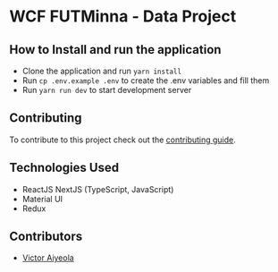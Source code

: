 # WCF FUTMinna - Data Project

## How to Install and run the application

- Clone the application and run `yarn install`
- Run `cp .env.example .env` to create the .env variables and fill them
- Run `yarn run dev` to start development server

## Contributing

To contribute to this project check out the [contributing guide](/CONTRIBUTING.md).

## Technologies Used

- ReactJS NextJS (TypeScript, JavaScript)
- Material UI
- Redux

## Contributors

- [Victor Aiyeola](https://github.com/aiyeola)

